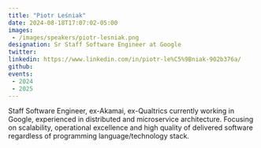 ```yaml
---
title: "Piotr Leśniak"
date: 2024-08-18T17:07:02-05:00
images: 
 - /images/speakers/piotr-lesniak.png
designation: Sr Staff Software Engineer at Google
twitter: 
linkedin: https://www.linkedin.com/in/piotr-le%C5%9Bniak-902b376a/
github: 
events:
 - 2024
 - 2025
---
```


Staff Software Engineer, ex-Akamai, ex-Qualtrics currently working in Google, experienced in distributed and microservice architecture. Focusing on scalability, operational excellence and high quality of delivered software regardless of programming language/technology stack.

